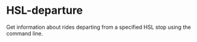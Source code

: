 # HSL-departure

Get information about rides departing from a specified HSL stop using the command line.

